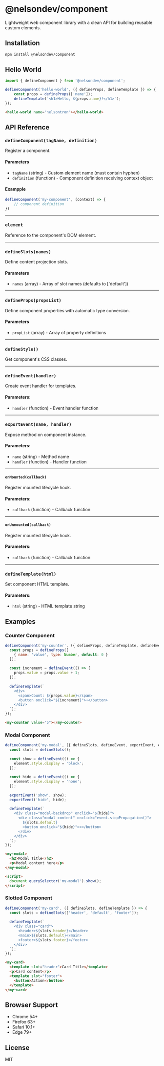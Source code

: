 # @nelsondev/component

Lightweight web component library with a clean API for building reusable custom elements.

## Installation

```bash
npm install @nelsondev/component
```

## Hello World

```javascript
import { defineComponent } from '@nelsondev/component';

defineComponent('hello-world', ({ defineProps, defineTemplate }) => {
    const props = defineProps(['name']);
    defineTemplate(`<h1>Hello, ${props.name}!</h1>`);
});
```

```html
<hello-world name="nelsontron"></hello-world>
```

## API Reference
### `defineComponent(tagName, definition)`
Register a component.

#### Parameters
- `tagName` (string) - Custom element name (must contain hyphen)
- `definition` (function) - Component definition receiving context object

#### Exampple
```javascript
defineComponent('my-component', (context) => {
    // component definition
})
```

---
### `element`
Reference to the component's DOM element.

---
### `defineSlots(names)`
Define content projection slots.

#### Parameters
- `names` (array) - Array of slot names (defaults to ['default'])

---
### `defineProps(propsList)`
Define component properties with automatic type conversion.

#### Parameters
- `propList` (array) - Array of property definitions

---
### `defineStyle()`
Get component's CSS classes.

---
### `defineEvent(handler)`
Create event handler for templates.

#### Parameters:
- `handler` (function) - Event handler function

---
### `exportEvent(name, handler)`
Expose method on component instance.

#### Parameters:
- `name` (string) - Method name
- `handler` (function) - Handler function

---
#### `onMounted(callback)`
Register mounted lifecycle hook.

#### Parameters:
- `callback` (function) - Callback function

---
#### `onUnmounted(callback)`
Register mounted lifecycle hook.

#### Parameters:
- `callback` (function) - Callback function

---
### `defineTemplate(html)`
Set component HTML template.

#### Parameters:
- `html` (string) - HTML template string

## Examples

### Counter Component

```javascript
defineComponent('my-counter', ({ defineProps, defineTemplate, defineEvent }) => {
  const props = defineProps([
    { name: 'value', type: Number, default: 0 }
  ]);
  
  const increment = defineEvent(() => {
    props.value = props.value + 1;
  });
  
  defineTemplate(`
    <div>
      <span>Count: ${props.value}</span>
      <button onclick="${increment}">+</button>
    </div>
  `);
});
```

```html
<my-counter value="5"></my-counter>
```

### Modal Component

```javascript
defineComponent('my-modal', ({ defineSlots, defineEvent, exportEvent, element }) => {
  const slots = defineSlots();
  
  const show = defineEvent(() => {
    element.style.display = 'block';
  });
  
  const hide = defineEvent(() => {
    element.style.display = 'none';
  });
  
  exportEvent('show', show);
  exportEvent('hide', hide);
  
  defineTemplate(`
    <div class="modal-backdrop" onclick="${hide}">
      <div class="modal-content" onclick="event.stopPropagation()">
        ${slots.default}
        <button onclick="${hide}">×</button>
      </div>
    </div>
  `);
});
```

```html
<my-modal>
  <h2>Modal Title</h2>
  <p>Modal content here</p>
</my-modal>

<script>
  document.querySelector('my-modal').show();
</script>
```

### Slotted Component

```javascript
defineComponent('my-card', ({ defineSlots, defineTemplate }) => {
  const slots = defineSlots(['header', 'default', 'footer']);
  
  defineTemplate(`
    <div class="card">
      <header>${slots.header}</header>
      <main>${slots.default}</main>
      <footer>${slots.footer}</footer>
    </div>
  `);
});
```

```html
<my-card>
  <template slot="header">Card Title</template>
  <p>Card content</p>
  <template slot="footer">
    <button>Action</button>
  </template>
</my-card>
```

## Browser Support

- Chrome 54+
- Firefox 63+
- Safari 10.1+
- Edge 79+

## License

MIT